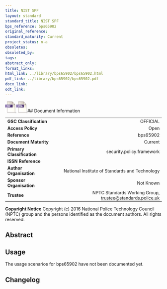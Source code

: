 ```yaml
---
title: NIST SPF
layout: standard
standard_title: NIST SPF
bps_reference: bps65902
original_reference: 
standard_maturity: Current
project_status: n-a
obsoletes: 
obsoleted_by: 
tags: 
abstract_only:
format_links:
html_link: ../library/bps65902/bps65902.html
pdf_link: ../library/bps65902/bps65902.pdf
docx_link: 
odt_link: 
---
```


<a target="_blank" href="../library/bps65902/bps65902.pdf">
    <img src="../images/pdf@0.5x.png" alt="pdf link" title="pdf link" style="max-height:35px;">
</a>

<a target="_blank" href="../library/bps65902/bps65902.html">
    <img src="../images/html@0.5x.png" alt="html link" title="html link" style="max-height:35px;">
</a>
## Document Information

|||
| :------- | ------: |
| **GSC Classification**     | OFFICIAL |
| **Access Policy**          | Open |
| **Reference**              | bps65902  |
| **Document Maturity**      | Current |
| **Primary Classification** | security.policy.framework |
| **ISSN Reference**         |  |
| **Author Organisation**    |National Institute of Standards and Technology|
| **Sponsor Organisation**   |Not Known|
| **Trustee**                | NPTC Standards Working Group, <a href="mailto:trustee@standards.police.uk?subject=bps65902 NIST SPF">trustee@standards.police.uk |

**Copyright Notice**
Copyright (c) 2016 National Police Technology Council (NPTC) group and the persons identified as the document authors. All rights reserved.

## Abstract

        
## Usage
The usage scenarios for bps65902 have not been documented yet.

## Changelog

